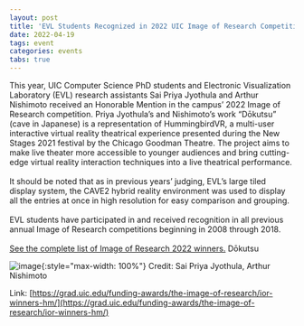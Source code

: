 ```yaml
---
layout: post
title: 'EVL Students Recognized in 2022 UIC Image of Research Competition'
date: 2022-04-19
tags: event
categories: events
tabs: true
---
```


This year, UIC Computer Science PhD students and Electronic Visualization Laboratory (EVL) research assistants Sai Priya Jyothula and Arthur Nishimoto received an Honorable Mention in the campus&rsquo; 2022 Image of Research competition. Priya Jyothula&rsquo;s and Nishimoto&rsquo;s work &ldquo;Dōkutsu&rdquo; (cave in Japanese) is a representation of HummingbirdVR, a multi-user interactive virtual reality theatrical experience presented during the New Stages 2021 festival by the Chicago Goodman Theatre. The project aims to make live theater more accessible to younger audiences and bring cutting-edge virtual reality interaction techniques into a live theatrical performance.<br><br>
It should be noted that as in previous years&rsquo; judging, EVL&rsquo;s large tiled display system, the CAVE2 hybrid reality environment was used to display all the entries at once in high resolution for easy comparison and grouping.<br><br>
EVL students have participated in and received recognition in all previous annual Image of Research competitions beginning in 2008 through 2018.<br><br>
<a href="https://grad.uic.edu/funding-awards/the-image-of-research/ior-winners-hm/">See the complete list of Image of Research 2022 winners.</a>
Dōkutsu

![image](https://www.evl.uic.edu/output/originals/imageresearch2022_sai_arthursm.png-srcw.jpg){:style="max-width: 100%"}
Credit: Sai Priya Jyothula, Arthur Nishimoto


Link: [https://grad.uic.edu/funding-awards/the-image-of-research/ior-winners-hm/](https://grad.uic.edu/funding-awards/the-image-of-research/ior-winners-hm/)

